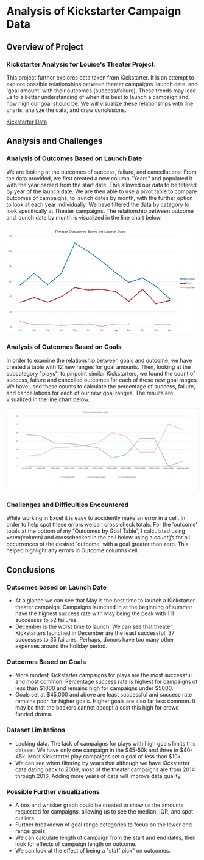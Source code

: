 # **Analysis of Kickstarter Campaign Data**

  

## **Overview of Project**

### Kickstarter Analysis for Louise's Theater Project.

This project further explores data taken from Kickstarter. It is an attempt to explore possible relationships between theater campaigns 'launch date' and 'goal amount' with their outcomes (success/failure). These trends may lead us to a better understanding of when it is best to launch a campaign and how high our goal should be.  We will visualize these relationships with line charts, analyze the data, and draw conclusions.

[Kickstarter Data](Kickstarter_Challenge.xlsx)


## **Analysis and Challenges**

### Analysis of Outcomes Based on Launch Date
We are looking at the outcomes of success, failure, and cancellations.  From the data provided, we first created a new column "Years" and populated it with the year parsed from the start date. This allowed our data to be filtered by year of the launch date.  We are then able to use a pivot table to compare outcomes of campaigns, to launch dates by month, with the further option to look at each year individually. We have filtered the data by category to look specifically at Theater campaigns. The relationship between outcome and launch date by month is visualized in the line chart below.

![Outcomes_Based_on_Launch](Resources/Theater_Outcomes_vs_Launch.png)

 

### Analysis of Outcomes Based on Goals
In order to examine the relationship between goals and outcome, we have created a table with 12 new ranges for goal amounts. Then, looking at the subcategory "plays", to pinpoint similar Kickstarters, we found the count of success, failure and cancelled outcomes for each of these new goal ranges. We have used these counts to calculate the percentage of success, failure, and cancellations for each of our new goal ranges. The results are visualized in the line chart below.

![Outcomes_Based_on_Goals](Resources/Outcomes_vs_Goals.png)

 

### Challenges and Difficulties Encountered
While working in Excel it is easy to accidently make an error in a cell.  In order to help spot these errors we can cross check totals. For the 'outcome' totals at the bottom of my “Outcomes by Goal Table”, I calculated using *=sum(column)* and crosschecked in the cell below using a *countifs* for all occurrences of the desired 'outcome' with a goal greater than zero. This helped highlight any errors in Outcome columns cell.




## **Conclusions**
### Outcomes based on Launch Date

- At a glance we can see that May is the best time to launch a Kickstarter theater campaign. Campaigns launched in at the beginning of summer have the highest success rate with May being the peak with 111 successes to 52 failures.
- December is the worst time to launch. We can see that theater Kickstarters launched in December are the least successful, 37 successes to 35 failures.  Perhaps, donors have too many other expenses around the holiday period.



 
### Outcomes Based on Goals
- More modest Kickstarter campaigns for plays are the most successful and most common. Percentage success rate is highest for campaigns of less than $1000 and remains high for campaigns under $5000.
- Goals set at $45,000 and above are least successful and success rate remains poor for higher goals. Higher goals are also far less common. It may be that the backers cannot accept a cost this high for crowd funded drama.

  
  


### Dataset Limitations

- Lacking data. The lack of campaigns for plays with high goals limits this dataset. We have only one campaign in the $45-50k and three in $40-45k. Most Kickstarter play campaigns set a goal of less than $10k.
- We can see when filtering by years that although we have Kickstarter data dating back to 2009, most of the theater campaigns are from 2014 through 2016. Adding more years of data will improve data quality.




### Possible Further visualizations 
 - A box and whisker graph could be created to show us the amounts requested for campaigns, allowing us to see the median, IQR, and spot outliers.
- Further breakdown of goal range categories to focus on the lower end range goals.
- We can calculate length of campaign from the start and end dates, then look for effects of campaign length on outcome.
- We can look at the effect of being a "staff pick" on outcomes.


